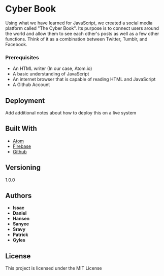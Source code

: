 # Cyber Book

Using what we have learned for JavaScript, we created a social media platform called "The Cyber Book". Its purpose is to connect users around the world and allow them to see each other's posts as well as a few other functions. Think of it as a combination between Twitter, Tumblr, and Facebook.


### Prerequisites

* An HTML writer (In our case, Atom.io)
* A basic understanding of JavaScript
* An internet browser that is capable of reading HTML and JavaScript
* A Github Account

## Deployment

Add additional notes about how to deploy this on a live system

## Built With

* [Atom](http://atom.io)
* [Firebase](https://firebase.google.com/)
* [Github](https://www.github.com)

## Versioning

1.0.0

## Authors

* **Issac**
* **Daniel**
* **Hansen**
* **Sanyee**
* **Sravy**
* **Patrick**
* **Gyles**

## License

This project is licensed under the MIT License
